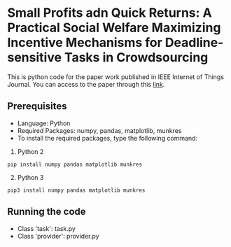 # Small Profits adn Quick Returns: A Practical Social Welfare Maximizing Incentive Mechanisms for Deadline-sensitive Tasks in Crowdsourcing
This is python code for the paper work published in IEEE Internet of Things Journal. You can access to the paper through this [link](https://ieeexplore.ieee.org/document/8897639).

## Prerequisites
- Language: Python 
- Required Packages: numpy, pandas, matplotlib, munkres 
- To install the required packages, type the following command:
1) Python 2
```
pip install numpy pandas matplotlib munkres
```
2) Python 3
```
pip3 install numpy pandas matplotlib munkres
```

## Running the code
- Class 'task': task.py
- Class 'provider': provider.py
